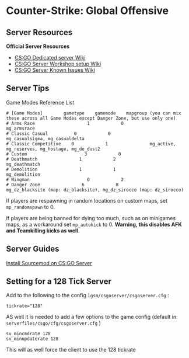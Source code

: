 # Counter-Strike: Global Offensive

## **Server Resources**

**Official Server Resources**

* [CS:GO Dedicated server Wiki](https://developer.valvesoftware.com/wiki/Counter-Strike:_Global_Offensive_Dedicated_Servers)
* [CS:GO Server Workshop setup Wiki](https://developer.valvesoftware.com/wiki/CSGO_Workshop_For_Server_Operators)
* [CS:GO Server Known Issues Wiki](https://developer.valvesoftware.com/wiki/CSGO_Game_Mode_Commands)

## **Server Tips**

Game Modes Reference List

```text
# [Game Modes]        gametype    gamemode    mapgroup (you can mix these across all Game Modes except Danger Zone, but use only one)
# Arms Race                    1            0                mg_armsrace
# Classic Casual          0            0                mg_casualsigma, mg_casualdelta
# Classic Competitive    0            1                mg_active, mg_reserves, mg_hostage, mg_de_dust2
# Custom                      3            0
# Deathmatch                1            2                mg_deathmatch
# Demolition                1            1                mg_demolition
# Wingman                      0            2
# Danger Zone                6            0                mg_dz_blacksite (map: dz_blacksite), mg_dz_sirocco (map: dz_sirocco)
```

If players are respawning in random locations on custom maps, set `mp_randomspawn` to 0.

If players are being banned for dying too much, such as on minigames maps, as a workaround set `mp_autokick` to 0. **Warning, this disables AFK and Teamkilling kicks as well.**

## **Server Guides**

[Install Sourcemod on CS:GO Server](../guides/sourcemod-csgo-server.md)

## **Setting for a 128 Tick Server**

Add to the following to the config `lgsm/csgoserver/csgoserver.cfg` :

`tickrate="128"`

AS well it is needed to add a few options to the game config \(default in: `serverfiles/csgo/cfg/csgoserver.cfg` \)

```text
sv_mincmdrate 128
sv_minupdaterate 128
```

This will as well force the client to use the 128 tickrate

